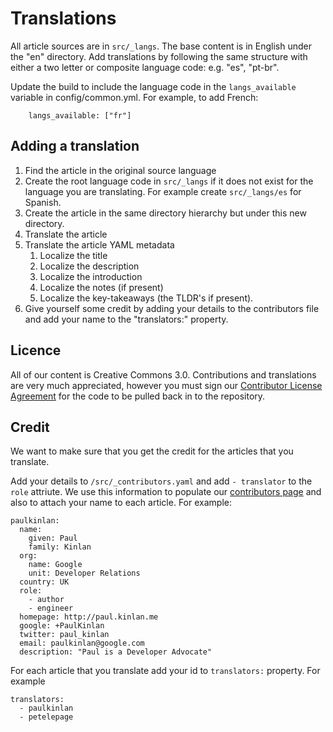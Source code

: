 Translations
============

All article sources are in `src/_langs`. The base content is in English under the "en" directory. Add translations by following the same structure with either a two letter or composite language code: e.g. "es", "pt-br".

Update the build to include the language code in the `langs_available` variable in config/common.yml. For example, to add French:
```
    langs_available: ["fr"]
```

Adding a translation
--------------------

1.  Find the article in the original source language
2.  Create the root language code in `src/_langs` if it does not exist for the language you
    are translating.  For example create `src/_langs/es` for Spanish.
3.  Create the article in the same directory hierarchy but under this new directory.
4.  Translate the article
5.  Translate the article YAML metadata
	1.  Localize the title
	2.  Localize the description
	3.  Localize the introduction
	4.  Localize the notes (if present)
	5.  Localize the key-takeaways (the TLDR's if present).
6.  Give yourself some credit by adding your details to the contributors file and add your
    name to the "translators:" property.


Licence
-------

All of our content is Creative Commons 3.0.  Contributions and translations are very much appreciated, however you must sign our [Contributor License Agreement](CONTRIBUTING.md) for the code to be pulled back in to the repository.

Credit
------

We want to make sure that you get the credit for the articles that you translate.

Add your details to `/src/_contributors.yaml` and add `- translator` to the `role` attriute.  We use this information to populate our [contributors page](http://developers.google.com/web/fundamentals/resources/contributors) and also to attach your name to each article.  For example:

	paulkinlan:
	  name:
	    given: Paul
	    family: Kinlan
	  org:
	    name: Google
	    unit: Developer Relations
	  country: UK
	  role:
	    - author
	    - engineer
	  homepage: http://paul.kinlan.me
	  google: +PaulKinlan
	  twitter: paul_kinlan
	  email: paulkinlan@google.com
	  description: "Paul is a Developer Advocate"

For each article that you translate add your id to `translators:` property.  For example

    translators:
      - paulkinlan
      - petelepage
